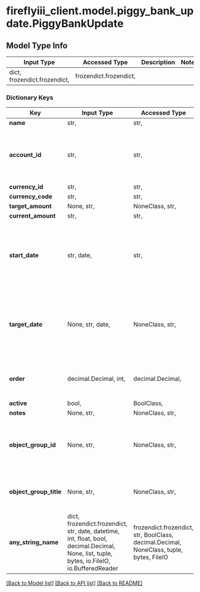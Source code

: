 # fireflyiii_client.model.piggy_bank_update.PiggyBankUpdate

## Model Type Info
Input Type | Accessed Type | Description | Notes
------------ | ------------- | ------------- | -------------
dict, frozendict.frozendict,  | frozendict.frozendict,  |  | 

### Dictionary Keys
Key | Input Type | Accessed Type | Description | Notes
------------ | ------------- | ------------- | ------------- | -------------
**name** | str,  | str,  |  | [optional] 
**account_id** | str,  | str,  | The ID of the asset account this piggy bank is connected to. | [optional] 
**currency_id** | str,  | str,  |  | [optional] 
**currency_code** | str,  | str,  |  | [optional] 
**target_amount** | None, str,  | NoneClass, str,  |  | [optional] 
**current_amount** | str,  | str,  |  | [optional] 
**start_date** | str, date,  | str,  | The date you started with this piggy bank. | [optional] value must conform to RFC-3339 full-date YYYY-MM-DD
**target_date** | None, str, date,  | NoneClass, str,  | The date you intend to finish saving money. | [optional] value must conform to RFC-3339 full-date YYYY-MM-DD
**order** | decimal.Decimal, int,  | decimal.Decimal,  |  | [optional] value must be a 32 bit integer
**active** | bool,  | BoolClass,  |  | [optional] 
**notes** | None, str,  | NoneClass, str,  |  | [optional] 
**object_group_id** | None, str,  | NoneClass, str,  | The group ID of the group this object is part of. NULL if no group. | [optional] 
**object_group_title** | None, str,  | NoneClass, str,  | The name of the group. NULL if no group. | [optional] 
**any_string_name** | dict, frozendict.frozendict, str, date, datetime, int, float, bool, decimal.Decimal, None, list, tuple, bytes, io.FileIO, io.BufferedReader | frozendict.frozendict, str, BoolClass, decimal.Decimal, NoneClass, tuple, bytes, FileIO | any string name can be used but the value must be the correct type | [optional]

[[Back to Model list]](../../README.md#documentation-for-models) [[Back to API list]](../../README.md#documentation-for-api-endpoints) [[Back to README]](../../README.md)

